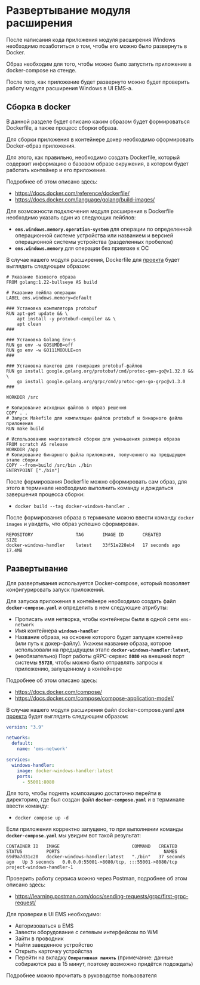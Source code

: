 # Развертывание модуля расширения

После написания кода приложения модуля расширения Windows необходимо позаботиться о том, чтобы его можно было развернуть в Docker.

Образ необходим для того, чтобы можно было запустить приложение в docker-compose на стенде.

После того, как приложение будет развернуто можно будет проверить работу модуля расширения Windows в UI EMS-a.

## Сборка в docker

В данной разделе будет описано каким образом будет формироваться Dockerfile, а также процесс сборки образа.

Для сборки приложения в контейнере докер необходимо сформировать Docker-образ приложения.

Для этого, как правильно, необходимо создать Dockerfile, который содержит информацию о базовом образе окружения, в котором будет работать контейнер и его приложение.

Подробнее об этом описано здесь:
 - https://docs.docker.com/reference/dockerfile/
 - https://docs.docker.com/language/golang/build-images/

Для возможности подключения модуля расширения в Dockerfile необходимо указать один из следующих лейблов:
 - **`ems.windows.memory.operation-system`** для операции по определенной операционной системе устройства или названием и версией операционной системы устройства (разделенных пробелом)
 - **`ems.windows.memory`** для операции без привязке к ОС

В случае нашего модуля расширения, Dockerfile для [проекта](../memory_inventory/project/) будет выглядеть следующим образом:

```docker
# Указание базового образа
FROM golang:1.22-bullseye AS build

# Указание лейбла операции
LABEL ems.windows.memory=default

### Установка компилятора protobuf
RUN apt-get update && \
    apt install -y protobuf-compiler && \
    apt clean
###

### Установка Golang Env-s
RUN go env -w GOSUMDB=off
RUN go env -w GO111MODULE=on
###

### Установка пакетов для генерация protobuf-файлов
RUN go install google.golang.org/protobuf/cmd/protoc-gen-go@v1.32.0 && \
    go install google.golang.org/grpc/cmd/protoc-gen-go-grpc@v1.3.0
###

WORKDIR /src

# Копирование исходных файлов в образ решения
COPY . .
# Запуск Makefile для компиляции файлов protobuf и бинарного файла приложения
RUN make build

# Использование многоэтапной сборки для уменьшения размера образа
FROM scratch AS release
WORKDIR /app
# Копирование бинарного файла приложения, полученного на предыдущем этапе сборки
COPY --from=build /src/bin ./bin
ENTRYPOINT ["./bin"]
```

После формирования Dockerfile можно сформировать сам образ, для этого в терминале необходимо выполнить команду и дождаться завершения процесса сборки:
 - `docker build --tag docker-windows-handler .`

После формирования образа в терминале можно ввести команду `docker images` и увидеть, что образ успешно сформирован.

```table
REPOSITORY                TAG       IMAGE ID       CREATED          SIZE
docker-windows-handler    latest    33f51e228eb4   17 seconds ago   17.4MB
```

## Развертывание

Для развертывания используется Docker-compose, который позволяет конфигурировать запуск приложений.

Для запуска приложения в контейнере необходимо создать файл **`docker-compose.yaml`** и определить в нем следующие атрибуты:
 - Прописать имя нетворка, чтобы контейнеры были в одной сети `ems-network`
 - Имя контейнера **`windows-handler`**
 - Название образа, на основне которого будет запущен контейнер (или путь к докер-файлу). Укажем название образа, которое использовали на предыдущем этапе **`docker-windows-handler:latest`**, 
 - (необязательно) Порт работы gRPC-сервис **`8080`** на внешний порт системы **`55728`**, чтобы можно было отправлять запросы к приложению, запущенному в контейнере

Подробнее об этом описано здесь:
 - https://docs.docker.com/compose/
 - https://docs.docker.com/compose/compose-application-model/

В случае нашего модуля расширения файл docker-compose.yaml для [проекта](../memory_inventory/project/) будет выглядеть следующим образом:

```yaml
version: "3.9"

networks:
  default:
    name: 'ems-network'

services:
  windows-handler:
    image: docker-windows-handler:latest
    ports:
      - 55001:8080
```

Для того, чтобы поднять композицию достаточно перейти в директорию, где был создан файл **`docker-compose.yaml`** и в терминале ввести команду:
 - `docker compose up -d`

Если приложения корректно запущено, то при выполнении команды **`docker-compose.yaml`** мы увидим вот такой результат:

```table
CONTAINER ID   IMAGE                           COMMAND   CREATED          STATUS         PORTS                                       NAMES
69d9a7d31c20   docker-windows-handler:latest   "./bin"   37 seconds ago   Up 3 seconds   0.0.0.0:55001->8080/tcp, :::55001->8080/tcp   project-windows-handler-1
```

Проверить работу сервиса можно через Postman, подробнее об этом описано здесь:
 - https://learning.postman.com/docs/sending-requests/grpc/first-grpc-request/

Для проверки в UI EMS необходимо:
 - Авторизоваться в EMS
 - Завести оборудование с сетевым интерфейсом по WMI
 - Зайти в проводник
 - Найти заведенное устройство
 - Открыть карточку устройства
 - Перейти на вкладку **`Оперативная память`** (примечание: данные собираются раз в 15 минут, поэтому возможно придётся подождать)

Подробнее можно прочитать в руководстве пользователя
